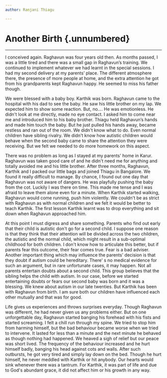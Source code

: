 ```yaml
---
author: Ranjani Thiagu

---
```


# Another Birth {.unnumbered}

<hr>

I conceived again. Raghavun was four years old then. As months passed, I was a little tired and there was a small gap in Raghavun’s training. We continued to implement whatever we had learnt in the special sessions. I had my second delivery at my parents’ place. The different atmosphere there, the presence of more people at home, and the extra attention he got from his grandparents kept Raghavun happy. He seemed to miss his father though.

We were blessed with a baby boy. Karthik was born. Raghavun came to the hospital with his dad to see the baby. He saw his little brother on my lap. We expected him to show some reaction. But, no…. He was emotionless. He didn't look at me directly, made no eye contact. I asked him to come near me and introduced him to his baby brother. Thiagu held Raghavun’s hands and made him touch the baby. But he just pulled his hands away, became restless and ran out of the room. We didn't know what to do. Even normal children have sibling rivalry. We didn't know how autistic children would behave when the second baby came to share the attention they were receiving. But we felt we needed to do more homework on this aspect.

There was no problem as long as I stayed at my parents' home in Karur. Raghavun was taken good care of and he didn't need me for anything and totally avoided me and his little brother. After three months, Raghavun, Karthik and I packed our little bags and joined Thiagu in Bangalore. We found it really difficult to manage. By chance, I found out one day that Raghavun was not aware of dangers. He was playfully pushing the baby from the cot. Luckily I was there on time. This made me tense and I was afraid to leave them alone even for a minute. When Karthik started walking, Raghavun would come running, push him violently. We couldn't be as strict with Raghavun as with normal children and we felt it would be better to teach Karthik. The first lesson Karthik learnt was to drop everything and sit down when Raghavun approached him.

At this point I must digress and share something. Parents who find out early that their child is autistic don't go for a second child. I suppose one reason is that they think that their attention will be divided across the two children, the autistic and the normal child, which might result in a sub-optimal childhood for both children. I don't know how to articulate this better, but if parents fear this outcome, their fear comes true. Fear is a bad adviser. Another important thing which may influence the parents' decision is that they doubt if autism could be hereditary. There' s no medical evidence for such an argument, but in rare unfortunate cases, it may happen. Not all parents entertain doubts about a second child. This group believes that the sibling helps the child with autism. In our case, before we started entertaining doubts or fears our second baby was born and it was a blessing. We knew about autism in our late twenties. But Karthik has been with Raghavun from birth. I am sure both our children have influenced each other mutually and that was for good.

Life gives us experiences and throws surprises everyday. Though Raghavun was different, he had never given us any problems either. But on one unforgettable day, Raghavun started banging his forehead with his fists and started screaming. I felt a chill run through my spine. We tried to stop him from harming himself, but the bad behaviour became worse when we tried to intervene. It lasted for less than a minute and the next minute he behaved as though nothing had happened. We heaved a sigh of relief but our peace was short lived. The frequency of the behaviour increased and he hurt himself badly, banging his head against cots and walls. After such outbursts, he got very tired and simply lay down on the bed. Though he hurt himself, he never meddled with Karthik or hit anybody. Our hearts would sink whenever there was a tantrum. For Karthik, it was part of life and due to God's abundant grace, it did not affect him or his growth in any way.